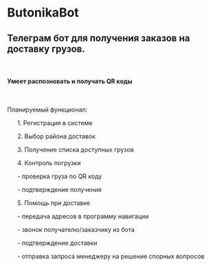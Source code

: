 # ButonikaBot
<h2>Телеграм бот для получения заказов на доставку грузов.</h2>
<br>
<h4>Умеет распозновать и получать QR коды</h4>
<br>
<p>Планируемый функционал:</p>
<ol>1. Регистрация в системе</ol>
<ol>2. Выбор района доставок</ol>
<ol>3. Получение списка доступных грузов</ol>
<ol>4. Контроль погрузки</ol>
<ul>- проверка груза по QR коду</ul>
<ul>- подтверждение получения</ul>
<ol>5. Помощь при доставке</ol> 
<ul>- передача адресов в программу навигации</ul>
<ul>- звонок получателю/заказчику из бота</ul>
<ul>- подтверждение доставки</ul>
<ul>- отправка запроса менеджеру на решение спорных вопросов</ul>
